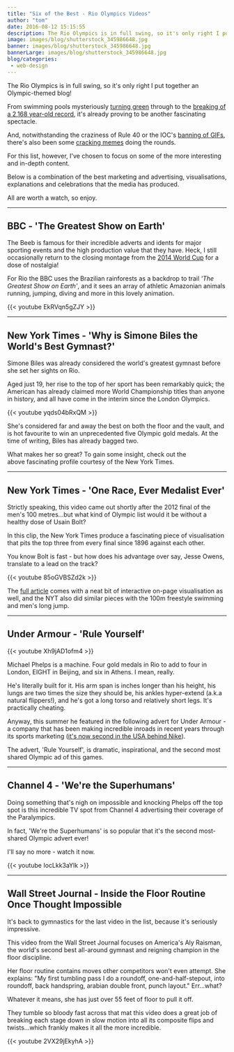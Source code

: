 ```yaml
---
title: "Six of the Best - Rio Olympics Videos"
author: "tom"
date: 2016-08-12 15:15:55
description: The Rio Olympics is in full swing, so it's only right I put together an Olympic-themed blog!
image: images/blog/shutterstock_345986648.jpg
banner: images/blog/shutterstock_345986648.jpg
bannerLarge: images/blog/shutterstock_345986648.jpg
blog/categories: 
 - web-design
---
```


The Rio Olympics is in full swing, so it's only right I put together an Olympic-themed blog!

From swimming pools mysteriously [turning green](http://www.independent.co.uk/sport/olympics/news/rio-2016-green-olympic-swimming-diving-pool-water-contaminated-say-experts-a7182276.html) through to the [breaking of a 2,168 year-old record](http://www.nytimes.com/2016/08/12/sports/olympics/michael-phelps-200-im-ryan-lochte-leonidas.html), it's already proving to be another fascinating spectacle.

And, notwithstanding the craziness of Rule 40 or the IOC's [banning of GIFs](https://www.washingtonpost.com/news/the-intersect/wp/2016/08/05/the-ioc-is-cracking-down-on-olympic-gifs-but-how-effective-can-they-be/), there's also been some [cracking memes](http://www.rollingstone.com/sports/news/rio-olympics-10-best-memes-from-summer-games-w435367) doing the rounds.

For this list, however, I've chosen to focus on some of the more interesting and in-depth content.

Below is a combination of the best marketing and advertising, visualisations, explanations and celebrations that the media has produced.

All are worth a watch, so enjoy.

---


## BBC - 'The Greatest Show on Earth'

The Beeb is famous for their incredible adverts and idents for major sporting events and the high production value that they have. Heck, I still occasionally return to the closing montage from the [2014 World Cup](https://www.youtube.com/watch?v=_vYnEGIcXVY) for a dose of nostalgia!

For Rio the BBC uses the Brazilian rainforests as a backdrop to trail *'The Greatest Show on Earth'*, and it sees an array of athletic Amazonian animals running, jumping, diving and more in this lovely animation.

{{< youtube EkRVqn5gZJY >}}

---


## New York Times - 'Why is Simone Biles the World's Best Gymnast?'

Simone Biles was already considered the world's greatest gymnast before she set her sights on Rio.

Aged just 19, her rise to the top of her sport has been remarkably quick; the American has already claimed more World Championship titles than anyone in history, and all have come in the interim since the London Olympics.

{{< youtube yqds04bRxQM >}}

She's considered far and away the best on both the floor and the vault, and is hot favourite to win an unprecedented five Olympic gold medals. At the time of writing, Biles has already bagged two.

What makes her so great? To gain some insight, check out the above fascinating profile courtesy of the New York Times.

---


## New York Times - 'One Race, Ever Medalist Ever'

Strictly speaking, this video came out shortly after the 2012 final of the men's 100 metres...but what kind of Olympic list would it be without a healthy dose of Usain Bolt?

In this clip, the New York Times produce a fascinating piece of visualisation that pits the top three from every final since 1896 against each other.

You know Bolt is fast - but how does his advantage over say, Jesse Owens, translate to a lead on the track?

{{< youtube 85oGVBSZd2k >}}

The [full article](http://www.nytimes.com/interactive/2012/08/05/sports/olympics/the-100-meter-dash-one-race-every-medalist-ever.html) comes with a neat bit of interactive on-page visualisation as well, and the NYT also did similar pieces with the 100m freestyle swimming and men's long jump.

---


## Under Armour - 'Rule Yourself'

{{< youtube Xh9jAD1ofm4 >}}

Michael Phelps is a machine. Four gold medals in Rio to add to four in London, EIGHT in Beijing, and six in Athens. I mean, really.

He's literally built for it. His arm span is inches longer than his height, his lungs are two times the size they should be, his ankles hyper-extend (a.k.a natural flippers!), and he's got a long torso and relatively short legs. It's practically cheating.

Anyway, this summer he featured in the following advert for Under Armour - a company that has been making incredible inroads in recent years through its sports marketing ([it's now second in the USA behind Nike](https://www.marketingweek.com/2016/05/04/how-under-armour-plans-to-become-the-worlds-biggest-sports-brand/)).

The advert, 'Rule Yourself', is dramatic, inspirational, and the second most shared Olympic ad of this games.

---


## Channel 4 - 'We're the Superhumans'

Doing something that's nigh on impossible and knocking Phelps off the top spot is this incredible TV spot from Channel 4 advertising their coverage of the Paralympics.

In fact, 'We're the Superhumans' is so popular that it's the second most-shared Olympic advert ever!

I'll say no more - watch it now.

{{< youtube IocLkk3aYlk >}}

---

## Wall Street Journal - Inside the Floor Routine Once Thought Impossible

It's back to gymnastics for the last video in the list, because it's seriously impressive.

This video from the Wall Street Journal focuses on America's Aly Raisman, the world's second best all-around gymnast and reigning champion in the floor discipline.

Her floor routine contains moves other competitors won't even attempt. She explains: "My first tumbling pass I do a roundoff, one-and-half-stepout, into roundoff, back handspring, arabian double front, punch layout." Err...what?

Whatever it means, she has just over 55 feet of floor to pull it off.

They tumble so bloody fast across that mat this video does a great job of breaking each stage down in slow motion into all its composite flips and twists...which frankly makes it all the more incredible.

{{< youtube 2VX29jEkyhA >}}

